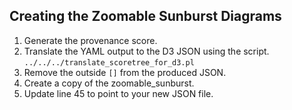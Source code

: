## Creating the Zoomable Sunburst Diagrams

 1. Generate the provenance score.
 2. Translate the YAML output to the D3 JSON using the script.
  `../../../translate_scoretree_for_d3.pl`
 3. Remove the outside `[]` from the produced JSON.
 4. Create a copy of the zoomable_sunburst.
 5. Update line 45 to point to your new JSON file.
